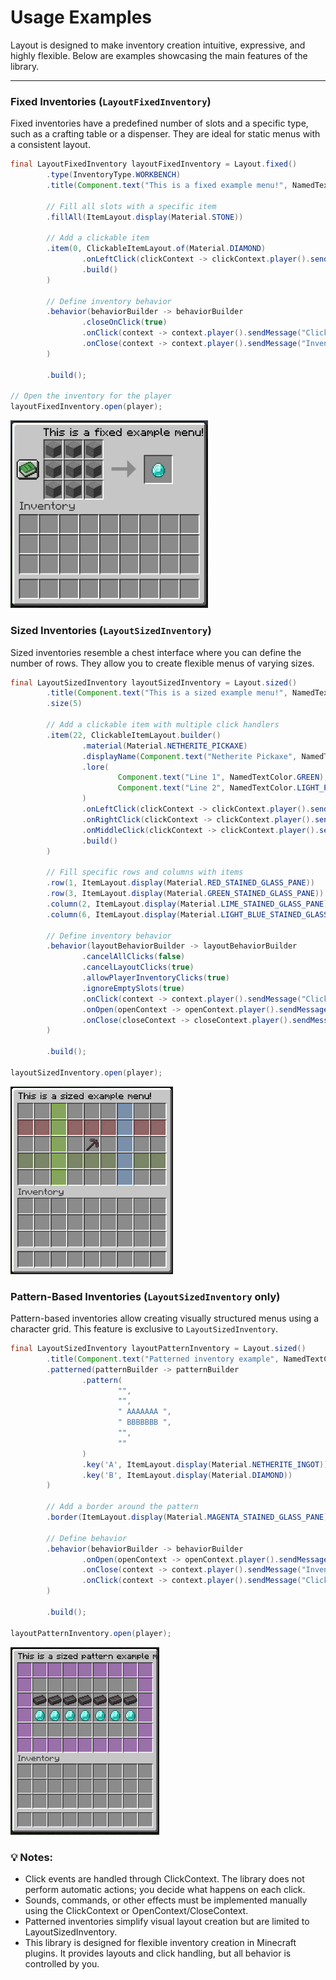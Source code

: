 # Usage Examples

Layout is designed to make inventory creation intuitive, expressive, and highly flexible. Below are examples showcasing the main features of the library.

---

### Fixed Inventories (`LayoutFixedInventory`)

Fixed inventories have a predefined number of slots and a specific type, such as a crafting table or a dispenser. They are ideal for static menus with a consistent layout.

```java
final LayoutFixedInventory layoutFixedInventory = Layout.fixed()
        .type(InventoryType.WORKBENCH)
        .title(Component.text("This is a fixed example menu!", NamedTextColor.BLACK))

        // Fill all slots with a specific item
        .fillAll(ItemLayout.display(Material.STONE))

        // Add a clickable item
        .item(0, ClickableItemLayout.of(Material.DIAMOND)
                .onLeftClick(clickContext -> clickContext.player().sendMessage("Left click!"))
                .build()
        )

        // Define inventory behavior
        .behavior(behaviorBuilder -> behaviorBuilder
                .closeOnClick(true)
                .onClick(context -> context.player().sendMessage("Clicked on inventory!"))
                .onClose(context -> context.player().sendMessage("Inventory closed!"))
        )

        .build();

// Open the inventory for the player
layoutFixedInventory.open(player);

```

<img src="images/fixed-example.png" height="300" alt="hola"/>


### Sized Inventories (`LayoutSizedInventory`)
Sized inventories resemble a chest interface where you can define the number of rows. They allow you to create flexible menus of varying sizes.
```java
final LayoutSizedInventory layoutSizedInventory = Layout.sized()
        .title(Component.text("This is a sized example menu!", NamedTextColor.BLACK))
        .size(5)

        // Add a clickable item with multiple click handlers
        .item(22, ClickableItemLayout.builder()
                .material(Material.NETHERITE_PICKAXE)
                .displayName(Component.text("Netherite Pickaxe", NamedTextColor.GREEN))
                .lore(
                        Component.text("Line 1", NamedTextColor.GREEN),
                        Component.text("Line 2", NamedTextColor.LIGHT_PURPLE)
                )
                .onLeftClick(clickContext -> clickContext.player().sendMessage("Left click!"))
                .onRightClick(clickContext -> clickContext.player().sendMessage("Right click!"))
                .onMiddleClick(clickContext -> clickContext.player().sendMessage("Middle click!"))
                .build()
        )

        // Fill specific rows and columns with items
        .row(1, ItemLayout.display(Material.RED_STAINED_GLASS_PANE))
        .row(3, ItemLayout.display(Material.GREEN_STAINED_GLASS_PANE))
        .column(2, ItemLayout.display(Material.LIME_STAINED_GLASS_PANE).buil)
        .column(6, ItemLayout.display(Material.LIGHT_BLUE_STAINED_GLASS_PANE))

        // Define inventory behavior
        .behavior(layoutBehaviorBuilder -> layoutBehaviorBuilder
                .cancelAllClicks(false)
                .cancelLayoutClicks(true)
                .allowPlayerInventoryClicks(true)
                .ignoreEmptySlots(true)
                .onClick(context -> context.player().sendMessage("Clicked on inventory!"))
                .onOpen(openContext -> openContext.player().sendMessage("Inventory opened!"))
                .onClose(closeContext -> closeContext.player().sendMessage("Inventory closed!"))
        )

        .build();

layoutSizedInventory.open(player);
```
<img src="images/sized-example.png" height="300" alt="hola"/>


### Pattern-Based Inventories (`LayoutSizedInventory` only)
Pattern-based inventories allow creating visually structured menus using a character grid. This feature is exclusive to `LayoutSizedInventory`.

```java
final LayoutSizedInventory layoutPatternInventory = Layout.sized()
        .title(Component.text("Patterned inventory example", NamedTextColor.BLACK))
        .patterned(patternBuilder -> patternBuilder
                .pattern(
                        "",
                        "",
                        " AAAAAAA ",
                        " BBBBBBB ",
                        "",
                        ""
                )
                .key('A', ItemLayout.display(Material.NETHERITE_INGOT))
                .key('B', ItemLayout.display(Material.DIAMOND))
        )

        // Add a border around the pattern
        .border(ItemLayout.display(Material.MAGENTA_STAINED_GLASS_PANE))

        // Define behavior
        .behavior(behaviorBuilder -> behaviorBuilder
                .onOpen(openContext -> openContext.player().sendMessage("Inventory opened"))
                .onClose(context -> context.player().sendMessage("Inventory closed"))
                .onClick(context -> context.player().sendMessage("Clicked on inventory"))
        )

        .build();

layoutPatternInventory.open(player);
```

<img src="images/sized-pattern-example.png" height="300" alt="hola"/>


### 💡 Notes:
- Click events are handled through ClickContext. The library does not perform automatic actions; you decide what happens on each click.
- Sounds, commands, or other effects must be implemented manually using the ClickContext or OpenContext/CloseContext.
- Patterned inventories simplify visual layout creation but are limited to LayoutSizedInventory.
- This library is designed for flexible inventory creation in Minecraft plugins. It provides layouts and click handling, but all behavior is controlled by you.
